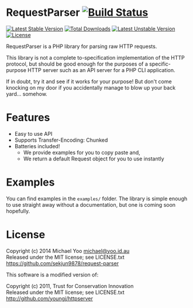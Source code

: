RequestParser [![Build Status](https://circleci.com/gh/sekjun9878/request-parser.svg?circle-token=:circle-token)](https://circleci.com/gh/sekjun9878/request-parser)
=============
[![Latest Stable Version](https://poser.pugx.org/sekjun9878/request-parser/v/stable.svg)](https://packagist.org/packages/sekjun9878/request-parser) [![Total Downloads](https://poser.pugx.org/sekjun9878/request-parser/downloads.svg)](https://packagist.org/packages/sekjun9878/request-parser) [![Latest Unstable Version](https://poser.pugx.org/sekjun9878/request-parser/v/unstable.svg)](https://packagist.org/packages/sekjun9878/request-parser) [![License](https://poser.pugx.org/sekjun9878/request-parser/license.svg)](https://packagist.org/packages/sekjun9878/request-parser)

RequestParser is a PHP library for parsing raw HTTP requests.

This library is not a complete to-specification implementation of the HTTP protocol, but should be good enough for the purposes of a specific-purpose HTTP server such as an API server for a PHP CLI application.

If in doubt, try it and see if it works for your purpose!  But don't come knocking on my door if you accidentally manage to blow up your back yard... somehow.

# Features
- Easy to use API
- Supports Transfer-Encoding: Chunked
- Batteries included!
	- We provide examples for you to copy paste and,
	- We return a default Request object for you to use instantly

# Examples
You can find examples in the `examples/` folder. The library is simple enough to use
straight away without a documentation, but one is coming soon hopefully.

# License

Copyright (c) 2014 Michael Yoo <michael@yoo.id.au><br>
Released under the MIT license; see LICENSE.txt<br>
https://github.com/sekjun9878/request-parser

This software is a modified version of:

Copyright (c) 2011, Trust for Conservation Innovation<br>
Released under the MIT license; see LICENSE.txt<br>
http://github.com/youngj/httpserver
